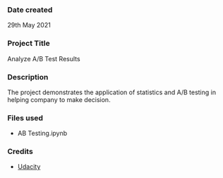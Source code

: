### Date created
29th May 2021

### Project Title
Analyze A/B Test Results

### Description
The project demonstrates the application of statistics and A/B testing in helping company to make decision.

### Files used
* AB Testing.ipynb

### Credits
* [Udacity](udacity.com)
